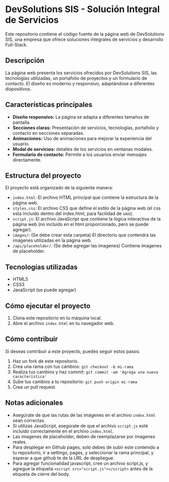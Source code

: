 # DevSolutions SIS - Solución Integral de Servicios

Este repositorio contiene el código fuente de la página web de DevSolutions SIS, una empresa que ofrece soluciones integrales de servicios y desarrollo Full-Stack.

## Descripción

La página web presenta los servicios ofrecidos por DevSolutions SIS, las tecnologías utilizadas, un portafolio de proyectos y un formulario de contacto. El diseño es moderno y responsivo, adaptándose a diferentes dispositivos.

## Características principales

* **Diseño responsivo:** La página se adapta a diferentes tamaños de pantalla.
* **Secciones claras:** Presentación de servicios, tecnologías, portafolio y contacto en secciones separadas.
* **Animaciones:** Uso de animaciones para mejorar la experiencia del usuario.
* **Modal de servicios:** detalles de los servicios en ventanas modales.
* **Formulario de contacto:** Permite a los usuarios enviar mensajes directamente.

## Estructura del proyecto

El proyecto está organizado de la siguiente manera:

* `index.html`: El archivo HTML principal que contiene la estructura de la página web.
* `styles.css`: El archivo CSS que define el estilo de la página web (el css esta incluido dentro del index.html, para facilidad de uso).
* `script.js`: El archivo JavaScript que contiene la lógica interactiva de la página web (no incluido en el html proporcionado, pero se puede agregar).
* `images/`: (Se debe crear esta carpeta) El directorio que contendrá las imágenes utilizadas en la página web.
* `/api/placeholder/`: (Se debe agregar las imagenes) Contiene imagenes de placeholder.

## Tecnologías utilizadas

* HTML5
* CSS3
* JavaScript (se puede agregar)

## Cómo ejecutar el proyecto

1.  Clona este repositorio en tu máquina local.
2.  Abre el archivo `index.html` en tu navegador web.

## Cómo contribuir

Si deseas contribuir a este proyecto, puedes seguir estos pasos:

1.  Haz un fork de este repositorio.
2.  Crea una rama con tus cambios: `git checkout -b mi-rama`
3.  Realiza tus cambios y haz commit: `git commit -am 'Agrega una nueva característica'`
4.  Sube tus cambios a tu repositorio: `git push origin mi-rama`
5.  Crea un pull request.

## Notas adicionales

* Asegúrate de que las rutas de las imágenes en el archivo `index.html` sean correctas.
* Si utilizas JavaScript, asegúrate de que el archivo `script.js` esté incluido correctamente en el archivo `index.html`.
* Las imagenes de placeholder, deben de reemplazarse por imagenes reales.
* Para desplegar en Github pages, solo debes de subir este contenido a tu repositorio, ir a settings, pages, y seleccionar la rama principal, y esperar a que github te de la URL de despliegue.
* Para agregar funcionalidad javascript, cree un archivo script.js, y agregue la etiqueta `<script src="script.js"></script>` antes de la etiqueta de cierre del body.
